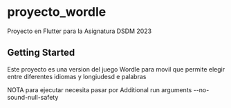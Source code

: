# proyecto_wordle

Proyecto en Flutter para la Asignatura DSDM 2023

## Getting Started

Este proyecto es una version del juego Wordle para movil que permite elegir 
entre diferentes idiomas y longiudesd e palabras

NOTA para ejecutar necesita pasar por Additional run arguments  --no-sound-null-safety 